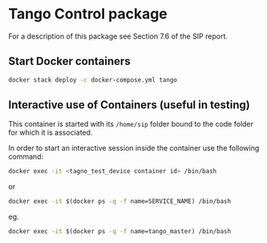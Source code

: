 # Tango Control package

For a description of this package see Section 7.6 of the SIP report.

## Start Docker containers

```bash
docker stack deploy -c docker-compose.yml tango
```

## Interactive use of Containers (useful in testing)

This container is started with its `/home/sip` folder bound to the 
code folder for which it is associated.

In order to start an interactive session inside the container use the
following command: 

```bash
docker exec -it <tagno_test_device container id> /bin/bash
```

or 

```bash
docker exec -it $(docker ps -q -f name=SERVICE_NAME) /bin/bash
```

eg.


```bash
docker exec -it $(docker ps -q -f name=tango_master) /bin/bash
```
